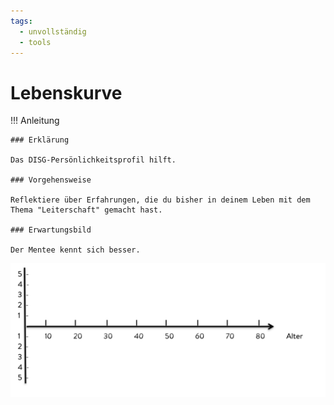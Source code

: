 ```yaml
---
tags:
  - unvollständig
  - tools
---
```


# Lebenskurve

!!! Anleitung

    ### Erklärung

    Das DISG-Persönlichkeitsprofil hilft. 

    ### Vorgehensweise

    Reflektiere über Erfahrungen, die du bisher in deinem Leben mit dem Thema "Leiterschaft" gemacht hast.

    ### Erwartungsbild

    Der Mentee kennt sich besser.

![RAISE LEADERS Journey](../assets/lebenskurve.png)

